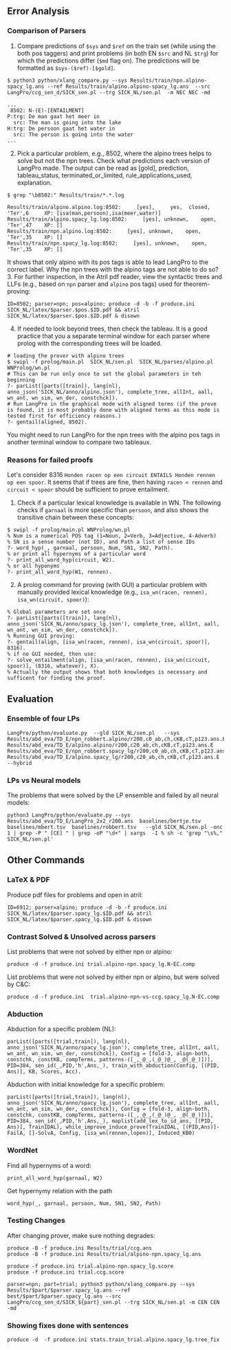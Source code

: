 ## Error Analysis

### Comparison of Parsers
1. Compare predictions of `$sys` and `$ref` on the train set (while using the both pos taggers) and print problems (in both EN `$src` and NL `$trg`) for which the predictions differ (`$md` flag on). The predictions will be formatted as `$sys-($ref)-[$gold]`.
```
$ python3 python/xlang_compare.py --sys Results/train/npn.alpino-spacy_lg.ans --ref Results/train/alpino.alpino-spacy_lg.ans  --src LangPro/ccg_sen_d/SICK_sen.pl --trg SICK_NL/sen.pl  -m NEC NEC -md

...
 8502: N-(E)-[ENTAILMENT]
P:trg: De man gaat het meer in
  src: The man is going into the lake
H:trg: De persoon gaat het water in
  src: The person is going into the water
...
```   
2. Pick a particular problem, e.g., 8502, where the alpino trees helps to solve but not the npn trees. Check what predictions each version of LangPro made. The output can be read as [gold], prediction, tableau_status, terminated_or_limited, rule_applications_used, explanation.
```
$ grep "\b8502:" Results/train/*.*.log

Results/train/alpino.alpino.log:8502:     [yes],     yes,  closed, 'Ter',6     XP: [isa(man,persoon),isa(meer,water)]
Results/train/alpino.spacy_lg.log:8502:     [yes], unknown,    open, 'Ter',47    XP: []
Results/train/npn.alpino.log:8502:     [yes], unknown,    open, 'Ter',35    XP: []
Results/train/npn.spacy_lg.log:8502:     [yes], unknown,    open, 'Ter',35    XP: []
```
It shows that only alpino with its pos tags is able to lead LangPro to the correct label. Why the npn trees with the alpino tags are not  able to do so?
3. For further inspection, in the Atril pdf reader, view the syntactic trees and LLFs (e.g., based on `npn` parser and `alpino` pos tags) used for theorem-proving:
```
ID=8502; parser=npn; pos=alpino; produce -d -b -f produce.ini   SICK_NL/latex/$parser.$pos.$ID.pdf && atril SICK_NL/latex/$parser.$pos.$ID.pdf & disown
```
4. If needed to look beyond trees, then check the tableau. It is a good practice that you a separate terminal window for each parser where prolog with the corresponding trees will be loaded.
```
# loading the prover with alpino trees
$ swipl -f prolog/main.pl  SICK_NL/sen.pl  SICK_NL/parses/alpino.pl  WNProlog/wn.pl
# This can be run only once to set the global parameters in teh beginning
?- parList([parts([train]), lang(nl), anno_json('SICK_NL/anno/alpino.json'), complete_tree, allInt, aall, wn_ant, wn_sim, wn_der, constchck]).
# Run LangPro in the graphical mode with aligned terms (if the prove is found, it is most probably done with aligned terms as this mode is tested first for efficiency reasons.)
?- gentail(aligned, 8502).
```
You might need to run LangPro for the npn trees with the alpino pos tags in another terminal window to compare two tableaux.

### Reasons for failed proofs

Let's consider 8316 `Honden racen op een circuit ENTAILS Honden rennen op een spoor`. It seems that if trees are fine, then having `racen < rennen` and `circuit < spoor` should be sufficient to prove entailment.

1. Check if a particular lexical knowledge is available in WN.
The following checks if `garnaal` is more specific than `persoon`, and also shows
the transitive chain between these concepts:
```
$ swipl -f prolog/main.pl WNProlog/wn.pl
% Num is a numerical POS tag (1=Noun, 2=Verb, 3=Adjective, 4-Adverb)
% SN is a sense number (not ID), and Path a list of sense IDs
?- word_hyp(_, garnaal, persoon, Num, SN1, SN2, Path).
% or print all hypernyms of a particular word
?- print_all_word_hyp(circuit, W2).
% or all hyponyms
?- print_all_word_hyp(W1, rennen).
```
2. A prolog command for proving (with GUI) a particular problem with manually provided lexical knowledge (e.g., `isa_wn(racen, rennen), isa_wn(circuit, spoor)`):
```
% Global parameters are set once
?- parList([parts([train]), lang(nl), anno_json('SICK_NL/anno/spacy_lg.json'), complete_tree, allInt, aall, wn_ant, wn_sim, wn_der, constchck]).
% Running GUI proving:
?- gentail(align, [isa_wn(racen, rennen), isa_wn(circuit, spoor)], 8316).
% if no GUI needed, then use:
?- solve_entailment(align, [isa_wn(racen, rennen), isa_wn(circuit, spoor)], (8316, whatever), X).
% Actually the output shows that both knowledges is necessary and sufficent for finding the proof.
```

## Evaluation

### Ensemble of four LPs
```
LangPro/python/evaluate.py  --gld SICK_NL/sen.pl   --sys Results/abd_eva/TD_E/npn_robbert.alpino/r200,c0_ab,ch,cKB,cT,p123.ans.E  Results/abd_eva/TD_E/alpino.alpino/r200,c20_ab,ch,cKB,cT,p123.ans.E  Results/abd_eva/TD_E/npn_robbert.spacy_lg/r200,c0_ab,ch,cKB,cT,p123.ans.E  Results/abd_eva/TD_E/alpino.spacy_lg/r200,c20_ab,ch,cKB,cT,p123.ans.E   --hybrid
```

### LPs vs Neural models
The problems that were solved by the LP ensemble and failed by all neural models:
```
python3 LangPro/python/evaluate.py --sys Results/abd_eva/TD_E/LangPro_2x2_r200.ans  baselines/bertje.tsv  baselines/mbert.tsv  baselines/robbert.tsv   --gld SICK_NL/sen.pl -onc 1 | grep -P " [CE] " | grep -oP "\d+" | xargs  -I % sh -c 'grep "\s%," SICK_NL/sen.pl'
```

## Other Commands
### LaTeX & PDF
Produce pdf files for problems and open in atril:
```
ID=6912; parser=alpino; produce -d -b -f produce.ini   SICK_NL/latex/$parser.spacy_lg.$ID.pdf && atril SICK_NL/latex/$parser.spacy_lg.$ID.pdf & disown
```

### Contrast Solved & Unsolved across parsers
List problems that were not solved by either npn or alpino:
```
produce -d -f produce.ini trial.alpino-npn.spacy_lg.N-EC.comp
```
List problems that were not solved by either npn or alpino, but were solved by C&C:
```
produce -d -f produce.ini  trial.alpino-npn-vs-ccg.spacy_lg.N-EC.comp
```



### Abduction
Abduction for a specific problem (NL):
```
parList([parts([trial,train]), lang(nl), anno_json('SICK_NL/anno/spacy_lg.json'), complete_tree, allInt, aall, wn_ant, wn_sim, wn_der, constchck]), Config = [fold-3, align-both, constchk, constKB, compTerms, patterns-([_,_@_,(_@_)@_, _@(_@_)])], PID=384, sen_id(_,PID,'h',Ans,_), train_with_abduction(Config, [(PID, Ans)], KB, Scores, Acc).
```

Abduction with initial knowledge for a specific problem:
```
parList([parts([trial,train]), lang(nl), anno_json('SICK_NL/anno/spacy_lg.json'), complete_tree, allInt, aall, wn_ant, wn_sim, wn_der, constchck]), Config = [fold-3, align-both, constchk, constKB, compTerms, patterns-([_,_@_,(_@_)@_, _@(_@_)])], PID=384, sen_id(_,PID,'h',Ans,_), maplist(add_lex_to_id_ans, [(PID, Ans)], TrainIDAL), while_improve_induce_prove(TrainIDAL, [(PID,Ans)]-FailA, []-SolvA, Config, [isa_wn(rennen,lopen)], Induced_KB0)
```

### WordNet
Find all hypernyms of a word:
```
print_all_word_hyp(garnaal, W2)
```
Get hypernymy relation with the path
```
word_hyp(_, garnaal, persoon, Num, SN1, SN2, Path)
```

### Testing Changes
After changing prover, make sure nothing degrades:
```
produce -B -f produce.ini Results/trial/ccg.ans
produce -B -f produce.ini Results/trial/alpino-npn.spacy_lg.ans

produce -f produce.ini trial.alpino-npn.spacy_lg.score
produce -f produce.ini trial.ccg.score

parser=npn; part=trial; python3 python/xlang_compare.py --sys Results/$part/$parser.spacy_lg.ans --ref best/$part/$parser.spacy_lg.ans --src LangPro/ccg_sen_d/SICK_${part}_sen.pl --trg SICK_NL/sen.pl -m CEN CEN -md
```

### Showing fixes done with sentences
```
produce -d  -f produce.ini stats.train_trial.alpino.spacy_lg.tree_fix
```
